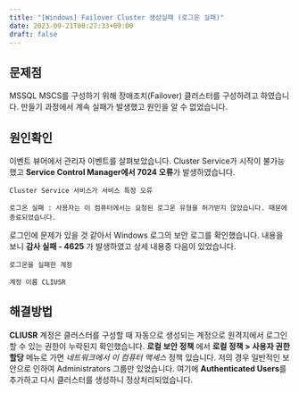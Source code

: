 ```yaml
---
title: "[Windows] Failover Cluster 생성실패 (로그온 실패)"
date: 2023-09-21T00:27:33+09:00
draft: false
---
```


## 문제점

MSSQL MSCS를 구성하기 위해 장애조치(Failover) 클러스터를 구성하려고 하였습니다.
만들기 과정에서 계속 실패가 발생했고 원인을 알 수 없었습니다.

## 원인확인

이벤트 뷰어에서 관리자 이벤트를 살펴보았습니다.
Cluster Service가 시작이 불가능했고 **Service Control Manager에서 7024 오류**가 발생하였습니다.

```
Cluster Service 서비스가 서비스 특정 오류

로그온 실패 : 사용자는 이 컴퓨터에서는 요청된 로그온 유형을 허가받지 않았습니다. 때문에 종료되었습니다.
```

로그인에 문제가 있을 것 같아서 Windows 로그의 보안 로그를 확인했습니다.
내용을 보니 **감사 실패 - 4625** 가 발생하였고 상세 내용중 다음이 있었습니다.

```
로그온을 실패한 계정

계정 이름 CLIUSR
```

## 해결방법

**CLIUSR** 계정은 클러스터를 구성할 때 자동으로 생성되는 계정으로 원격지에서 로그인 할 수 있는 권한이 누락된지 확인했습니다.
**로컬 보안 정책** 에서 **로컬 정책 > 사용자 권한 할당** 메뉴로 가면 _네트워크에서 이 컴퓨터 액세스_ 정책 있습니다.
저의 경우 일반적인 보안으로 인하여 Administrators 그룹만 있었습니다.
여기에 **Authenticated Users**를 추가하고 다시 클러스터를 생성하니 정상처리되었습니다.